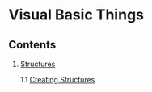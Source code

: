 # Visual Basic Things

## **Contents**

1. [Structures](https://github.com/R2509/VB/blob/main/structures.md)

	1.1 [Creating Structures](https://github.com/R2509/VB/blob/main/structures.md#11-creating-structures)

